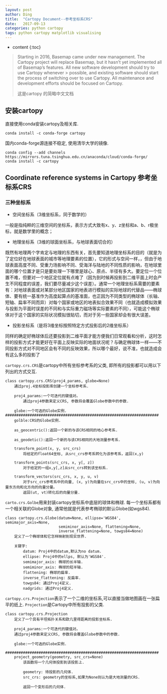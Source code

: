 ```yaml
---
layout: post
author: Ding
title:  "Cartopy Document--参考坐标系CRS"
date:   2017-09-13
categories: python cartopy
tags: python cartopy matplotlib visualising
---
```


* content
{:toc}

> Starting in 2016, Basemap came under new management. The Cartopy project will replace Basemap, but it hasn’t yet implemented all of Basemap’s features. All new software development should try to use Cartopy whenever > possible, and existing software should start the process of switching over to use Cartopy. All maintenance and development efforts should be focused on Cartopy.
>
> 这是cartopy 的简略中文文档






## 安装cartopy

直接使用conda安装cartopy及相关库.

```shell
conda install -c conda-forge cartopy

```

国内conda-forge源连接不稳定, 使用清华大学的镜像.

```shell
conda config --add channels https://mirrors.tuna.tsinghua.edu.cn/anaconda/cloud/conda-forge/
conda install -c cartopy
```

## Coordinate reference systems in Cartopy  参考坐标系CRS

### 三种坐标系

+ 空间坐标系（3维坐标系，同于数学的）

一般是指纯粹的三维空间的坐标系，表示方式大致有x、y、z坐标和a、b、r极坐标，就是数学里的概念；

+ 地理坐标系（3维的球面坐标系，与地球表面切合的）

既然有地理两个字肯定与地理的东西有关，首先要知道地理坐标系的目的（就是为了定位好在地球表面的城市等地理要素的位置），它的形式与空间一样，，但由于地球表面高度不同、受重力场影响不同、受海洋与陆地的不同性质的影响，在地球里面的哪个位置才是只是要处理一下哪里是球心、原点、半径有多大。要定位一个位置不难，但要对一个地区定位就有点难了（因为到时候再投影到二维平面上时会产生不同程度的误差，我们要尽量减少这个误差）。通常一个地理坐标系需要的要素有：对地球表面或对某部分地区国家的地表进行模拟的实际地球的代替品——椭球体、要有统一基准作为高度起算点的基准面，也正因为不同类型的椭球体（长轴、短轴、扁率不同而异）对每个国家或地区的地表拟合效果不同（也就造成模拟效果与投影为平面时误差的不同和与实际重力磁场等实际要素的不同），可能这个椭球体对于这个国家的实际状况模拟很贴切，而对于另一些国家却会有很大误差。

+ 投影坐标系（是将3维坐标按照特定方式投影后的2维坐标系）

同样的确定好椭球体后还要投影到二维平面才能方便我们日常观看和分析，这时怎样的投影方式才能更好在平面上反映实际的地面状况呢？与确定椭球体一样——不同投影方式对不同地区会有不同的反映效果，所以哪个最好，说不准，也就造成会有这么多的投影了

`cartopy.crs.CRS`是cartopy中所有坐标参考系的父类, 即所有的投影都可以用以下列出的方式交互.


```
class cartopy.crs.CRS(proj4_params, globe=None)
    通过proj.4坐标投影库创建一个坐标参考系.

    proj4_params:一个可迭代的键值对。
        通过proj4参数来定义CRS, 参数将会覆盖Globe参数中的参数.

    globe:一个可选的Globe实例.
#####################################################################
    golble:CRS的Globe实例.

    as_geocentric():返回一个新的与该CRS相同的地心参考系.

    as_geodetic():返回一个新的与该CRS相同的大地测量参考系.

    transform_point(x, y, src_crs)
        将给定的float64坐标, 从src_crs参考系转化为该参考系，返回(x,y)

    transform_points(src_crs, x, y[, z])
        对于给定的一组x,y[,z]从src_crs转到该坐标系.

    transform_vectors(src_crs, x, y, u, v)
        对于src_crs参考系中的向量, (x, y)为向量在src_crs中的坐标, (u, v)为向量东方向和北方向的向量分量。
        返回(ut, vt)转化后的向量分量.
```

`carto.crs.Golbe`用来封装cartopy坐标系中底层的球体和椭球. 每一个坐标系都有一个相关联的Globe对象, 通常他就是代表参考椭球的默认Globe(如wgs84).


```
class cartopy.crs.Globe(datum=None, ellipse='WGS84', semimajor_axis=None,
                        semiminor_axis=None, flattening=None,
                        inverse_flattening=None, towgs84=None)
    定义了一个椭球体和它怎样映射到现实世界.

    关键字:
        datum: Proj4中的datum,默认为no datum.
        ellipse: Proj4中的ellps, 默认为'WGS84'.
        semimajor_axis: 椭球的长半轴.
        semiminor_axis: 椭球的短半轴.
        flattening: 椭球的扁率.
        inverse_flattening: 反扁率.
        towgs84: 通过Proj4定义.
        nadgrids: 通过Proj4定义.
```

`cartopy.crs.Projection`表示了一个二维的坐标系,可以直接当做地图画在一张扁平的纸上. `Projection`是Cartopy中所有投影的父类.


```
class cartopy.crs.Projection
    定义了一个具有平坦拓扑关系和欧几里得距离的投影坐标系.

    proj4_params:一个可迭代的键值对。
    通过proj4参数来定义CRS, 参数将会覆盖Globe参数中的参数.

    globe:一个可选的Globe实例.

#####################################################################
    project_geometry(geometry, src_crs=None)
        该函数将一个几何体投影到该投影上.

        geometry: 待投影的几何体.
        src_crs: geometry的坐标系,如果为None则认为是大地测量的CRS.

        返回一个变形后的几何体.
```
